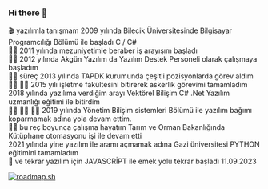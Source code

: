 ### Hi there 👋
🎬 yazılımla tanışmam 2009 yılında Bilecik Üniversitesinde Bilgisayar Programcılığı Bölümü ile başladı  C / C#  
👨‍🎓 2011 yılında mezuniyetimle beraber iş arayışım başladı  
👨‍⚖️ 2012 yılında Akgün Yazılım da Yazılım Destek Personeli olarak çalışmaya başladım  
👨‍⚖️ süreç 2013 yılında TAPDK kurumunda çeşitli pozisyonlarda görev aldım  
👨‍🎓 👨‍🎓 2015 yılı işletme fakültesini bitirerek askerlik görevimi tamamladım  
2018 yılında yazılıma verdiğim arayı Vektörel Bilişim C# .Net Yazılım uzmanlığı eğitimi ile bitirdim  
👨‍🎓 👨‍🎓 👨‍🎓 2019 yılında Yönetim Bilişim sistemleri Bölümü ile yazılım bağımı koparmamak adına yola devam ettim.   
👨‍⚖️ bu reç boyunca çalışma hayatım Tarım ve Orman Bakanlığında Kütüphane otomasyonu işi ile devam etti  
2021 yılında yine yazılım ile aramı açmamak adına Gazi üniversitesi PYTHON eğitimini tamamladım  
🧭 ve tekrar yazılım için JAVASCRİPT ile emek yolu tekrar başladı 11.09.2023  



[![roadmap.sh](https://api.roadmap.sh/v1-badge/tall/64ff0c235ce9f4ca58b323b3?variant=dark)](https://roadmap.sh)

